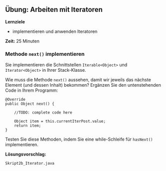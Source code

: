 ## Übung: Arbeiten mit Iteratoren
**Lernziele**

* implementieren und anwenden Iteratoren 

**Zeit:** 25 Minuten

### Methode `next()` implementieren
Sie implementieren die Schnittstellen `Iterable<Object>` und `Iterator<Object>` in Ihrer Stack-Klasse.

Wie muss die Methode `next()` aussehen, damit wir jeweils das nächste
Element (und dessen Inhalt) bekommen? Ergänzen Sie den untenstehenden
Code in Ihrem Programm:

~~~~~~~~~~~~~~~~~
@Override
public Object next() {

	//TODO: complete code here
		
	Object item = this.currentIterPost.value;	
	return item;
}
~~~~~~~~~~~~~~~~~~~~~~

Testen Sie diese Methoden, indem Sie eine while-Schleife für `hasNext()`
implementieren.

**Lösungsvorschlag:**
	
`Skript2b_Iterator.java`

<!-- skipping this
### Array umgekehrt ausgeben mit Verwendung von `Iterator`

Schreiben Sie eine neue Stack-Klasse. Im Konstruktor wird ein `int`-Array entgegen genommen und dessen Elemente in den Stack eingelesen. Eine weitere Klassenmethode soll die Stack-Elemente in umgekehrter Reihenfolge ausgeben. Implementieren Sie dabei
das Interface `Iterator` und passen Sie dievom Interface verlangten
Methoden an, also:

`public boolean hasNext()`

-   Prüfe, ob es noch Elemente im Array hat

`public Object next()`

-   Gib das Element in umgekehrter Position aus (also data\[--i\])

-->